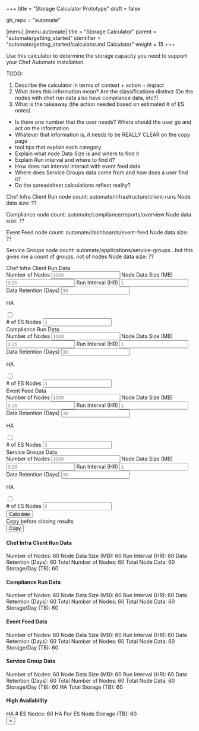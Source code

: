 +++
title = "Storage Calculator Prototype"
draft = false

gh_repo = "automate"

[menu]
  [menu.automate]
    title = "Storage Calculator"
    parent = "automate/getting_started"
    identifier = "automate/getting_started/calculator.md Calculator"
    weight = 15
+++

Use this calculator to determine the storage capacity you need to support your Chef Automate installation.

TODO:

1. Describe the calculator in terms of context + action + impact
2. What does this information mean? Are the classifications distinct (Do the nodes with chef run data also have compliance data, etc?)
2. What is the takeaway (the action needed based on estimated # of ES notes)

- Is there one number that the user needs? Where should the user go and act on the information
- Whatever that information is, it needs to be REALLY CLEAR on the copy page
- tool tips that explain each category
- Explain what node Data Size is and where to find it
- Explain Run interval and where to find it?
- How does run interval interact with event feed data
- Where does Service Groups data come from and how does a user find it?
- Do the spreadsheet calculations reflect reality?

Chef Infra Client Run
node count: automate/infrastructure/client-runs
Node data size: ??

Compliance
node count: automate/compliance/reports/overview
Node data size: ??

Event Feed
node count: automate/dashboards/event-feed
Node data size: ??

Service Groups
node count: automate/applications/service-groups...but this gives me a count of groups, not of nodes
Node data size: ??

<!-- markdownlint-disable-file MD033  -->
<div class="grid-container padding-0">
  <div class="grid-x align-justify large-up-4 small-up-1">
    <div class="cell">
      <div class="card shadow bordered radius margin-1">
        <div class="card-divider">
          Chef Infra Client Run Data
        </div>
        <div class="card-section">
            <label>Number of Nodes
              <input type="number" placeholder="1000">
            </label>
            <label>Node Data Size (MB)
              <input type="number" placeholder="0.25">
            </label>
            <label>Run Interval (HR)
              <input type="number" placeholder="1">
            </label>
            <label> Data Retention (Days)
              <input type="number" placeholder="30">
            </label>
        </div>
        <div class="card-divider margin-0">
          <p class="font-bold padding-right-1">HA</p>
          <div class="switch small rounded">
            <input class="switch-input" id="exampleSwitch" type="checkbox" name="exampleSwitch">
            <label class="switch-paddle" for="exampleSwitch">
            </label>
          </div>
        </div>
        <div class="card-section">
          <label> # of ES Nodes
          <input type="number" placeholder="3">
          </label>
        </div>
      </div>
    </div>
    <div class="cell">
      <div class="card shadow bordered radius margin-1">
        <div class="card-divider">
          Compliance Run Data
        </div>
        <div class="card-section">
            <label>Number of Nodes
              <input type="number" placeholder="1000">
            </label>
            <label>Node Data Size (MB)
              <input type="number" placeholder="0.25">
            </label>
            <label>Run Interval (HR)
              <input type="number" placeholder="1">
            </label>
            <label> Data Retention (Days)
              <input type="number" placeholder="30">
            </label>
        </div>
        <div class="card-divider margin-0">
          <p class="font-bold padding-right-1">HA</p>
          <div class="switch small rounded">
            <input class="switch-input" id="exampleSwitch" type="checkbox" name="exampleSwitch">
            <label class="switch-paddle" for="exampleSwitch">
            </label>
          </div>
        </div>
        <div class="card-section">
          <label> # of ES Nodes
          <input type="number" placeholder="3">
          </label>
        </div>
      </div>
    </div>
    <div class="cell">
      <div class="card shadow bordered radius margin-1">
        <div class="card-divider">
          Event Feed Data
        </div>
        <div class="card-section">
            <label>Number of Nodes
              <input type="number" placeholder="1000">
            </label>
            <label>Node Data Size (MB)
              <input type="number" placeholder="0.25">
            </label>
            <label>Run Interval (HR)
              <input type="number" placeholder="1">
            </label>
            <label> Data Retention (Days)
              <input type="number" placeholder="30">
            </label>
        </div>
        <div class="card-divider margin-0">
          <p class="font-bold padding-right-1">HA</p>
          <div class="switch small rounded">
            <input class="switch-input" id="exampleSwitch" type="checkbox" name="exampleSwitch">
            <label class="switch-paddle" for="exampleSwitch">
            </label>
          </div>
        </div>
        <div class="card-section">
          <label> # of ES Nodes
          <input type="number" placeholder="3">
          </label>
        </div>
      </div>
    </div>
    <div class="cell">
      <div class="card shadow bordered radius margin-1">
        <div class="card-divider">
          Service Groups Data
        </div>
        <div class="card-section">
            <label>Number of Nodes
              <input type="number" placeholder="1000">
            </label>
            <label>Node Data Size (MB)
              <input type="number" placeholder="0.25">
            </label>
            <label>Run Interval (HR)
              <input type="number" placeholder="1">
            </label>
            <label> Data Retention (Days)
              <input type="number" placeholder="30">
            </label>
        </div>
        <div class="card-divider margin-0">
          <p class="font-bold padding-right-1">HA</p>
          <div class="switch small rounded">
            <input class="switch-input" id="exampleSwitch" type="checkbox" name="exampleSwitch">
            <label class="switch-paddle" for="exampleSwitch">
            </label>
          </div>
        </div>
        <div class="card-section">
          <label> # of ES Nodes
          <input type="number" placeholder="3">
          </label>
        </div>
      </div>
    </div>
  </div>
</div>
<div class="grid-container">
  <div class="grid-x align-right">
    <button type="button" class="button large radius bordered shadow primary" data-open="exampleModal1">Calculate</button>
  </div>
</div>
<div class="reveal padding-3" id="exampleModal1" data-reveal>
  <div class="warning callout small">Copy before closing results</div>
  <div class="source" contenteditable="true">
    <div class="grid-x align-right">
      <button class="button copy-button width-100 grid-x align-right medium radius bordered shadow primary margin-bottom-0">Copy
      </button>
    </div>
    <h4>Chef Infra Client Run Data</h4>
      <label>Number of Nodes:
        <output name="result" for="a b">60</output>
      </label>
      <label>Node Data Size (MB):
        <output name="result" for="a b">60</output>
      </label>
      <label>Run Interval (HR):
        <output name="result" for="a b">60</output>
      </label>
      <label>Data Retention (Days):
        <output name="result" for="a b">60</output>
      </label>
      <label>Total Number of Nodes:
        <output name="result" for="a b">60</output>
      </label>
      <label>Total Node Data:
        <output name="result" for="a b">60</output>
      </label>
      <label>Storage/Day (TB):
        <output name="result" for="a b">60</output>
      </label>
    <h4>Compliance Run Data</h4>
      <label>Number of Nodes:
        <output name="result" for="a b">60</output>
      </label>
      <label>Node Data Size (MB):
        <output name="result" for="a b">60</output>
      </label>
      <label>Run Interval (HR):
        <output name="result" for="a b">60</output>
      </label>
      <label>Data Retention (Days):
        <output name="result" for="a b">60</output>
      </label>
      <label>Total Number of Nodes:
        <output name="result" for="a b">60</output>
      </label>
      <label>Total Node Data:
        <output name="result" for="a b">60</output>
      </label>
      <label>Storage/Day (TB):
        <output name="result" for="a b">60</output>
      </label>
    <h4>Event Feed Data</h4>
      <label>Number of Nodes:
        <output name="result" for="a b">60</output>
      </label>
      <label>Node Data Size (MB):
        <output name="result" for="a b">60</output>
      </label>
      <label>Run Interval (HR):
        <output name="result" for="a b">60</output>
      </label>
      <label>Data Retention (Days):
        <output name="result" for="a b">60</output>
      </label>
      <label>Total Number of Nodes:
        <output name="result" for="a b">60</output>
      </label>
      <label>Total Node Data:
        <output name="result" for="a b">60</output>
      </label>
      <label>Storage/Day (TB):
        <output name="result" for="a b">60</output>
      </label>
    <h4>Service Group Data</h4>
      <label>Number of Nodes:
        <output name="result" for="a b">60</output>
      </label>
      <label>Node Data Size (MB):
        <output name="result" for="a b">60</output>
      </label>
      <label>Run Interval (HR):
        <output name="result" for="a b">60</output>
      </label>
      <label>Data Retention (Days):
        <output name="result" for="a b">60</output>
      </label>
      <label>Total Number of Nodes:
        <output name="result" for="a b">60</output>
      </label>
      <label>Total Node Data:
        <output name="result" for="a b">60</output>
      </label>
      <label>Storage/Day (TB):
        <output name="result" for="a b">60</output>
      </label>
    <label>HA Total Storage (TB):
      <output name="result" for="a b">60</output>
    </label>
  <h4>High Availability</h4>
    <label>HA # ES Nodes:
      <output name="result" for="a b">60</output>
    </label>
    <label>HA Per ES Node Storage (TB):
      <output name="result" for="a b">60</output>
    </label>
  </div>
  <button class="close-button" data-close aria-label="Close modal" type="button">
    <span aria-hidden="true">&times;</span>
  </button>
</div>
